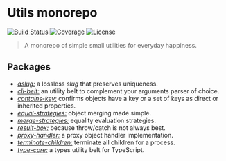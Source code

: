 # Utils monorepo

[![Build Status](https://img.shields.io/travis/rafamel/utils/master.svg)](https://travis-ci.org/rafamel/utils)
[![Coverage](https://img.shields.io/coveralls/rafamel/utils/master.svg)](https://coveralls.io/github/rafamel/utils)
[![License](https://img.shields.io/github/license/rafamel/utils.svg)](https://github.com/rafamel/utils/blob/master/LICENSE)

> A monorepo of simple small utilities for everyday happiness.

## Packages

* [*aslug:*](https://github.com/rafamel/utils/tree/master/packages/aslug) a lossless *slug* that preserves uniqueness.
* [*cli-belt:*](https://github.com/rafamel/utils/tree/master/packages/cli-belt) an utility belt to complement your arguments parser of choice.
* [*contains-key:*](https://github.com/rafamel/utils/tree/master/packages/contains-key) confirms objects have a key or a set of keys as direct or inherited properties.
* [*equal-strategies:*](https://github.com/rafamel/utils/tree/master/packages/equal-strategies) object merging made simple.
* [*merge-strategies:*](https://github.com/rafamel/utils/tree/master/packages/merge-strategies) equality evaluation strategies.
* [*result-box:*](https://github.com/rafamel/utils/tree/master/packages/result-box) because throw/catch is not always best.
* [*proxy-handler:*](https://github.com/rafamel/utils/tree/master/packages/proxy-handler) a proxy object handler implementation.
* [*terminate-children:*](https://github.com/rafamel/utils/tree/master/packages/terminate-children) terminate all children for a process.
* [*type-core:*](https://github.com/rafamel/utils/tree/master/packages/type-core) a types utility belt for TypeScript.